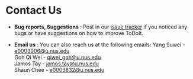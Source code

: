 # Contact Us

* **Bug reports, Suggestions** : Post in our [issue tracker](https://github.com/CS2103AUG2016-W09-C3/main/issues)
  if you noticed any bugs or have suggestions on how to improve ToDoIt.

* **Email us** : You can also reach us at the following emails: Yang Suwei - e0003006@u.nus.edu<br>Goh Qi Wei - qiwei_goh@u.nus.edu<br>Jamos Tay - jamos.tay@u.nus.edu<br>Shaun Chee - e0003832@u.nus.edu